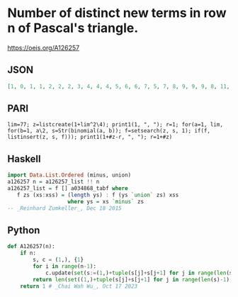 # Number of distinct new terms in row n of Pascal's triangle\.
https://oeis.org/A126257
## JSON
```JSON
[1, 0, 1, 1, 2, 2, 2, 3, 4, 4, 4, 5, 6, 6, 7, 5, 7, 8, 9, 9, 9, 8, 11, 11, 12, 12, 13, 13, 13, 14, 15, 15, 16, 16, 17, 16, 17, 18, 19, 19, 20, 20, 21, 21, 22, 21, 23, 23, 24, 24, 25, 25, 26, 26, 27, 26, 26, 28, 29, 29, 30, 30, 31, 31, 32, 32, 32, 33, 34, 34, 34, 35, 36, 36, 37, 37, 38]
```
## PARI
```PARI
lim=77; z=listcreate(1+lim^2\4); print1(1, ", "); r=1; for(a=1, lim, for(b=1, a\2, s=Str(binomial(a, b)); f=setsearch(z, s, 1); if(f, listinsert(z, s, f))); print1(1+#z-r, ", "); r=1+#z)
```
## Haskell
```Haskell
import Data.List.Ordered (minus, union)
a126257 n = a126257_list !! n
a126257_list = f [] a034868_tabf where
   f zs (xs:xss) = (length ys) : f (ys `union` zs) xss
                   where ys = xs `minus` zs
-- _Reinhard Zumkeller_, Dec 18 2015
```
## Python
```Python
def A126257(n):
    if n:
        s, c = (1,), {1}
        for i in range(n-1):
            c.update(set(s:=(1,)+tuple(s[j]+s[j+1] for j in range(len(s)-1))+(1,)))
        return len(set((1,)+tuple(s[j]+s[j+1] for j in range(len(s)-1))+(1,))-c)
    return 1 # _Chai Wah Wu_, Oct 17 2023
```
